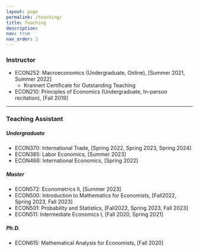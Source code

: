 ```yaml
---
layout: page
permalink: /teaching/
title: Teaching
description: 
nav: true
nav_order: 2
---
```


### Instructor
- ECON252: Macroeconomics (Undergraduate, Online), [Summer 2021, Summer 2022]
    - Krannert Certificate for Outstanding Teaching
- ECON210: Principles of Economics (Undergraduate, In-person recitation), [Fall 2019]

---

### Teaching Assistant

##### Undergraduate
- ECON370: International Trade, [Spring 2022, Spring 2023, Spring 2024]
- ECON385: Labor Economics, [Summer 2023]
- ECON466: International Economics, [Spring 2022]

##### Master
- ECON572: Econometrics II, [Summer 2023]
- ECON500: Introduction to Mathematics for Economists, [Fall2022, Spring 2023, Fall 2023]
- ECON501: Probability and Statistics, [Fall2022, Spring 2023, Fall 2023]
- ECON511: Intermediate Economics I, [Fall 2020, Spring 2021]

##### Ph.D.
- ECON615: Mathematical Analysis for Economists, [Fall 2020]
